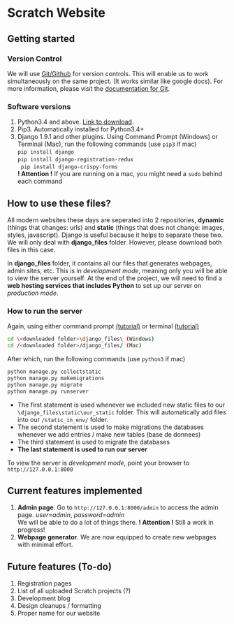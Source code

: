 # Scratch Website 
## Getting started 
### Version Control
We will use [Git/Github](https://desktop.github.com/) for version controls. This will enable us to work simultaneously on the same project. 
(It works similar like google docs). For more information, please visit the [documentation for Git](https://git-scm.com/).
### Software versions
  1. Python3.4 and above.  [Link to download](https://www.python.org/downloads/).
  2. Pip3. Automatically installed for Python3.4+
  3. Django 1.9.1 and other plugins. Using Command Prompt (Windows) or Terminal (Mac), run the following commands (use ```pip3``` if mac)  
    ```
    pip install django  
    ```  
    ```
    pip install django-registration-redux  
    ```  
    ``` 
    pip install django-crispy-forms  
    ```  
    **! Attention !** If you are running on a mac, you might need a ```sudo``` behind each command  

## How to use these files?
All modern websites these days are seperated into 2 repositories, **dynamic** (things that changes: urls) and **static** 
(things that does not change: images, styles, javascript). Django is useful because it helps to separate these two. We will only deal
with **django_files** folder. However, please download both files in this case.

In **django_files** folder, it contains all our files that generates webpages, admin sites, etc. This is in _development mode_, meaning
only you will be able to view the server yourself. At the end of the project, we will need to find a **web hosting services that includes Python** to set up our 
server on _production mode_. 

### How to run the server  
Again, using either command prompt [(tutorial)](http://cli.learncodethehardway.org/book/) or terminal [(tutorial)](http://blog.teamtreehouse.com/introduction-to-the-mac-os-x-command-line)
``` sh
cd \<downloaded folder>\django_files\ (Windows)  
cd /<downloaded folder>/django_files/ (Mac)
```  
After which, run the following commands (use ```python3``` if mac)
``` sh
python manage.py collectstatic
python manage.py makemigrations
python manage.py migrate
python manage.py runserver
```
- The first statement is used whenever we included new static files to our ```\django_files\static\our_static``` folder. This will
automatically add files into our ```/static_in_env/``` folder. 
- The second statement is used to make migrations the databases whenever we add entries / make new tables (base de donnees)  
- The third statement is used to migrate the databases
- **The last statement is used to run our server**

To view the server is _development mode_, point your browser to ```http://127.0.0.1:8000```

## Current features implemented
1. **Admin page**. Go to ```http://127.0.0.1:8000/admin``` to access the admin page. _user=admin_, _password=admin_  
  We will be able to do a lot of things there. **! Attention !** Still a work in progress!
2. **Webpage generator**. We are now equipped to create new webpages with minimal effort. 

## Future features (To-do)
1. Registration pages
2. List of all uploaded Scratch projects (?)
3. Development blog
4. Design cleanups / formatting
5. Proper name for our website
  
